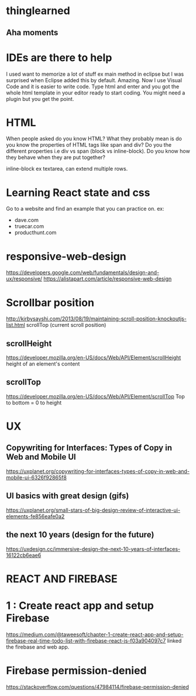 # thinglearned
## Aha moments

# IDEs are there to help
I used want to memorize a lot of stuff ex main method in eclipse but I was surprised when Eclipse added this by default. Amazing. Now I use Visual Code and it is easier to write code. Type html and enter and you got the whole html template in your editor ready to start coding. You might need a plugin but you get the point.

 # HTML
 When people asked do you know HTML? What they probably mean is do you know the properties of HTML tags like span and div? Do you the different properties i.e div vs span (block vs inline-block). Do you know how they behave when they are put together?

inline-block ex textarea, can extend multiple rows.

# Learning React state and css
Go to a website and find an example that you can practice on.
ex:
* dave.com
* truecar.com
* producthunt.com

# responsive-web-design
https://developers.google.com/web/fundamentals/design-and-ux/responsive/
https://alistapart.com/article/responsive-web-design


# Scrollbar position
http://kirbysayshi.com/2013/08/19/maintaining-scroll-position-knockoutjs-list.html
scrollTop (current scroll position)

## scrollHeight
https://developer.mozilla.org/en-US/docs/Web/API/Element/scrollHeight
height of an element's content

## scrollTop
https://developer.mozilla.org/en-US/docs/Web/API/Element/scrollTop
Top to bottom = 0 to height

# UX
## Copywriting for Interfaces: Types of Copy in Web and Mobile UI

https://uxplanet.org/copywriting-for-interfaces-types-of-copy-in-web-and-mobile-ui-6326f92865f8

## UI basics with great design (gifs)
https://uxplanet.org/small-stars-of-big-design-review-of-interactive-ui-elements-fe856eafe0a2

## the next 10 years (design for the future)
https://uxdesign.cc/immersive-design-the-next-10-years-of-interfaces-16122cb6eae6

# REACT AND FIREBASE
# 1 : Create react app and setup Firebase
https://medium.com/@taweesoft/chapter-1-create-react-app-and-setup-firebase-real-time-todo-list-with-firebase-react-js-f03a904097c7
linked the firebase and web app.

# Firebase permission-denied
https://stackoverflow.com/questions/47984114/firebase-permission-denied
